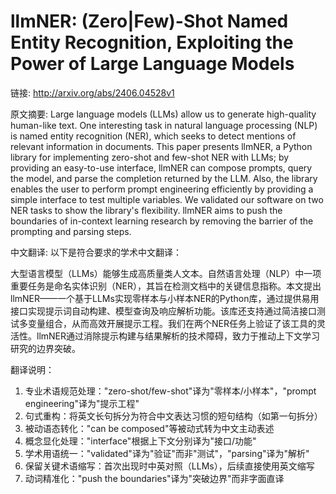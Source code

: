 # llmNER: (Zero|Few)-Shot Named Entity Recognition, Exploiting the Power of Large Language Models

链接: http://arxiv.org/abs/2406.04528v1

原文摘要:
Large language models (LLMs) allow us to generate high-quality human-like
text. One interesting task in natural language processing (NLP) is named entity
recognition (NER), which seeks to detect mentions of relevant information in
documents. This paper presents llmNER, a Python library for implementing
zero-shot and few-shot NER with LLMs; by providing an easy-to-use interface,
llmNER can compose prompts, query the model, and parse the completion returned
by the LLM. Also, the library enables the user to perform prompt engineering
efficiently by providing a simple interface to test multiple variables. We
validated our software on two NER tasks to show the library's flexibility.
llmNER aims to push the boundaries of in-context learning research by removing
the barrier of the prompting and parsing steps.

中文翻译:
以下是符合要求的学术中文翻译：

大型语言模型（LLMs）能够生成高质量类人文本。自然语言处理（NLP）中一项重要任务是命名实体识别（NER），其旨在检测文档中的关键信息指称。本文提出llmNER——一个基于LLMs实现零样本与小样本NER的Python库，通过提供易用接口实现提示词自动构建、模型查询及响应解析功能。该库还支持通过简洁接口测试多变量组合，从而高效开展提示工程。我们在两个NER任务上验证了该工具的灵活性。llmNER通过消除提示构建与结果解析的技术障碍，致力于推动上下文学习研究的边界突破。

翻译说明：
1. 专业术语规范处理："zero-shot/few-shot"译为"零样本/小样本"，"prompt engineering"译为"提示工程"
2. 句式重构：将英文长句拆分为符合中文表达习惯的短句结构（如第一句拆分）
3. 被动语态转化："can be composed"等被动式转为中文主动表述
4. 概念显化处理："interface"根据上下文分别译为"接口/功能"
5. 学术用语统一："validated"译为"验证"而非"测试"，"parsing"译为"解析"
6. 保留关键术语缩写：首次出现时中英对照（LLMs），后续直接使用英文缩写
7. 动词精准化："push the boundaries"译为"突破边界"而非字面直译
